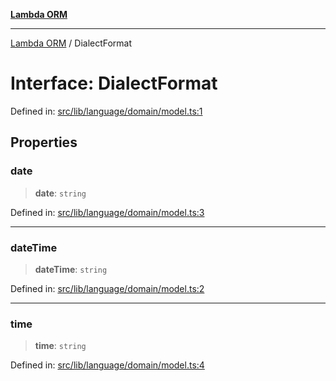[**Lambda ORM**](../README.md)

***

[Lambda ORM](../README.md) / DialectFormat

# Interface: DialectFormat

Defined in: [src/lib/language/domain/model.ts:1](https://github.com/lambda-orm/lambdaorm/blob/de442ee62b98645313d73b81a13e3c7cf3edad24/src/lib/language/domain/model.ts#L1)

## Properties

### date

> **date**: `string`

Defined in: [src/lib/language/domain/model.ts:3](https://github.com/lambda-orm/lambdaorm/blob/de442ee62b98645313d73b81a13e3c7cf3edad24/src/lib/language/domain/model.ts#L3)

***

### dateTime

> **dateTime**: `string`

Defined in: [src/lib/language/domain/model.ts:2](https://github.com/lambda-orm/lambdaorm/blob/de442ee62b98645313d73b81a13e3c7cf3edad24/src/lib/language/domain/model.ts#L2)

***

### time

> **time**: `string`

Defined in: [src/lib/language/domain/model.ts:4](https://github.com/lambda-orm/lambdaorm/blob/de442ee62b98645313d73b81a13e3c7cf3edad24/src/lib/language/domain/model.ts#L4)
